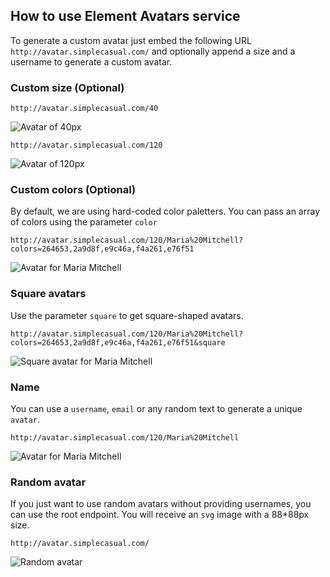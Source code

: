## How to use Element Avatars service

To generate a custom avatar just embed the following URL `http://avatar.simplecasual.com/` and optionally append a size and a username to generate a custom avatar.

### Custom size (Optional)

```
http://avatar.simplecasual.com/40

```

![Avatar of 40px](http://avatar.simplecasual.com/40)


```
http://avatar.simplecasual.com/120

```

![Avatar of 120px](http://avatar.simplecasual.com/120)


### Custom colors (Optional)

By default, we are using hard-coded color paletters. You can pass an array of colors using the parameter `color` 

```
http://avatar.simplecasual.com/120/Maria%20Mitchell?colors=264653,2a9d8f,e9c46a,f4a261,e76f51
```

![Avatar for Maria Mitchell](http://avatar.simplecasual.com/120/Maria%20Mitchell?colors=264653,2a9d8f,e9c46a,f4a261,e76f51)

### Square avatars
Use the parameter `square` to get square-shaped avatars. 

```
http://avatar.simplecasual.com/120/Maria%20Mitchell?colors=264653,2a9d8f,e9c46a,f4a261,e76f51&square
```

![Square avatar for Maria Mitchell](http://avatar.simplecasual.com/120/Maria%20Mitchell?colors=264653,2a9d8f,e9c46a,f4a261,e76f51&square)

### Name

You can use a `username`, `email` or any random text to generate a unique `avatar`. 

```
http://avatar.simplecasual.com/120/Maria%20Mitchell
```

![Avatar for Maria Mitchell](http://avatar.simplecasual.com/120/Maria%20Mitchell)


### Random avatar
If you just want to use random avatars without providing usernames, you can use the root endpoint. You will receive an `svg` image with a 88*88px size.

```
http://avatar.simplecasual.com/
```

![Random avatar](http://avatar.simplecasual.com/)

